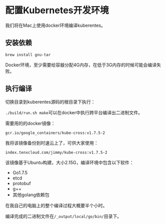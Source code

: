 # 配置Kubernetes开发环境

我们将在Mac上使用docker环境编译kuberentes。

## 安装依赖

```
brew install gnu-tar
```

Docker环境，至少需要给容器分配4G内存，在低于3G内存的时候可能会编译失败。

## 执行编译

切换目录到kuberentes源码的根目录下执行：

`./build/run.sh make`可以在docker中执行跨平台编译出二进制文件。

需要用的的docker镜像：

```
gcr.io/google_containers/kube-cross:v1.7.5-2
```

我将该镜像备份到时速云上了，可供大家使用：

```
index.tenxcloud.com/jimmy/kube-cross:v1.7.5-2
```

该镜像基于Ubuntu构建，大小2.15G，编译环境中包含以下软件：

- Go1.7.5
- etcd
- protobuf
- g++
- 其他golang依赖包

在我自己的电脑上的整个编译过程大概要半个小时。

编译完成的二进制文件在`/_output/local/go/bin/`目录下。